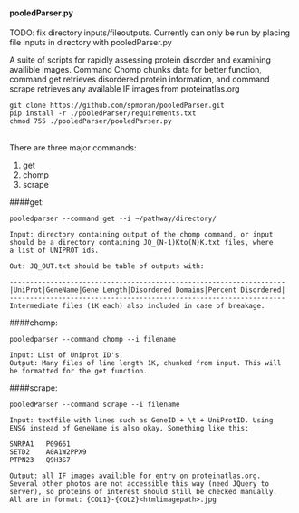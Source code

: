 #### pooledParser.py



TODO: fix directory inputs/fileoutputs. Currently can only be run by placing file inputs in directory with pooledParser.py

A suite of scripts for rapidly assessing protein disorder and examining availible images. Command Chomp chunks data for better function, command get retrieves disordered protein information, and command scrape retrieves any available IF images from proteinatlas.org
 

```
git clone https://github.com/spmoran/pooledParser.git
pip install -r ./pooledParser/requirements.txt
chmod 755 ./pooledParser/pooledParser.py

```
\
There are three major commands:
1. get
2. chomp
3. scrape

####get:
```
pooledparser --command get --i ~/pathway/directory/

Input: directory containing output of the chomp command, or input
should be a directory containing JQ_(N-1)Kto(N)K.txt files, where
a list of UNIPROT ids.

Out: JQ_OUT.txt should be table of outputs with:

--------------------------------------------------------------------
|UniProt|GeneName|Gene Length|Disordered Domains|Percent Disordered|
--------------------------------------------------------------------
Intermediate files (1K each) also included in case of breakage.
```

####chomp:
```
pooledparser --command chomp --i filename

Input: List of Uniprot ID's.
Output: Many files of line length 1K, chunked from input. This will
be formatted for the get function.

```

####scrape:
```
pooledParser --command scrape --i filename

Input: textfile with lines such as GeneID + \t + UniProtID. Using 
ENSG instead of GeneName is also okay. Something like this:

SNRPA1 	 P09661
SETD2 	 A0A1W2PPX9
PTPN23 	 Q9H3S7

Output: all IF images availible for entry on proteinatlas.org. 
Several other photos are not accessible this way (need JQuery to 
server), so proteins of interest should still be checked manually.
All are in format: {COL1}-{COL2}<htmlimagepath>.jpg
```
